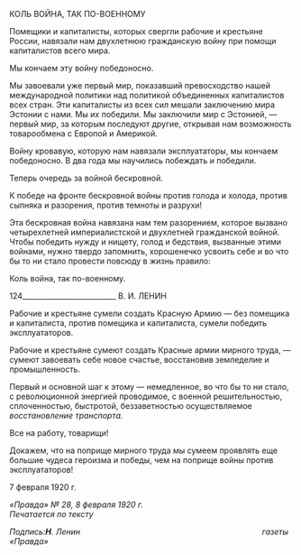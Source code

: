 КОЛЬ ВОЙНА, ТАК ПО-ВОЕННОМУ

Помещики и капиталисты, которых свергли рабочие и крестьяне России, навязали нам двухлетнюю гражданскую войну при помощи капиталистов всего мира.

Мы кончаем эту войну победоносно.

Мы завоевали уже первый мир, показавший превосходство нашей международной политики над политикой объединенных капиталистов всех стран. Эти капиталисты из всех сил мешали заключению мира Эстонии с нами. Мы их победили. Мы заключили мир с Эстонией, — первый мир, за которым последуют другие, открывая нам возмож­ность товарообмена с Европой и Америкой.

Войну кровавую, которую нам навязали эксплуататоры, мы кончаем победоносно. В два года мы научились побеждать и победили.

Теперь очередь за войной бескровной.

К победе на фронте бескровной войны против голода и холода, против сыпняка и ра­зорения, против темноты и разрухи!

Эта бескровная война навязана нам тем разорением, которое вызвано четырехлетней империалистской и двухлетней гражданской войной. Чтобы победить нужду и нищету, голод и бедствия, вызванные этими войнами, нужно твердо запомнить, хорошенечко усвоить себе и во что бы то ни стало провести повсюду в жизнь правило:

Коль война, так по-военному.

  

124__________________________ В. И. ЛЕНИН

Рабочие и крестьяне сумели создать Красную Армию — без помещика и капитали­ста, против помещика и капиталиста, сумели победить эксплуататоров.

Рабочие и крестьяне сумеют создать Красные армии мирного труда, — сумеют за­воевать себе новое счастье, восстановив земледелие и промышленность.

Первый и основной шаг к этому — немедленное, во что бы то ни стало, с революци­онной энергией проводимое, с военной решительностью, сплоченностью, быстротой, беззаветностью осуществляемое _восстановление транспорта._

Все на работу, товарищи!

Докажем, что на поприще мирного труда мы сумеем проявлять еще большие чудеса героизма и победы, чем на поприще войны против эксплуататоров!

7 февраля 1920 г.

_«Правда» № 28, 8 февраля 1920 г.                                                           Печатается по тексту_

_Подпись:__Η__. Ленин                                                                                  газеты «Правда»_